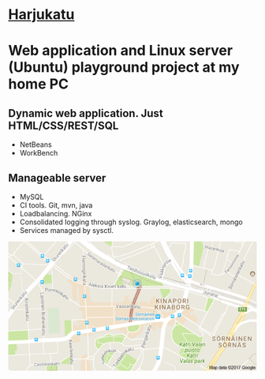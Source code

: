 # [Harjukatu](http://potkonen.dy.fi/)
# Web application and Linux server (Ubuntu) playground project at my home PC
## Dynamic web application. Just HTML/CSS/REST/SQL
- NetBeans
- WorkBench
## Manageable server
- MySQL
- CI tools. Git, mvn, java
- Loadbalancing. NGinx
- Consolidated logging through syslog. Graylog, elasticsearch, mongo
- Services managed by sysctl.

![Harjukatu](harjukatu/src/main/webapp/img/hk-map.png?raw=true)


